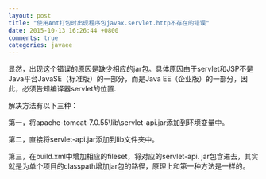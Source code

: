 ```yaml
---
layout: post
title: "使用Ant打包时出现程序包javax.servlet.http不存在的错误"
date: 2015-10-13 16:26:44 +0800
comments: true
categories: javaee
---
```


显然，出现这个错误的原因是缺少相应的jar包。具体原因由于servlet和JSP不是Java平台JavaSE（标准版）的一部分，而是Java EE（企业版）的一部分，因此，必须告知编译器servlet的位置.  

解决方法有以下三种：  

第一，将apache-tomcat-7.0.55\lib\servlet-api.jar添加到环境变量中。  

第二，直接将servlet-api.jar添加到lib文件夹中。  

第三，在build.xml中增加相应的fileset，将对应的servlet-api.
jar包含进去，其实就是为单个项目的classpath增加jar包的路径，原理上和第一种方法是一样的。  

